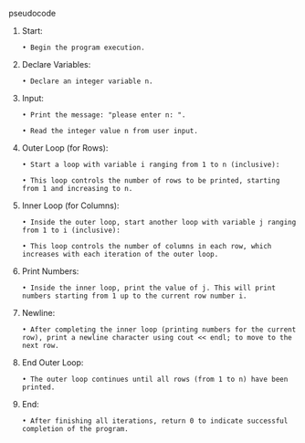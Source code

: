 pseudocode

1. Start:

       • Begin the program execution.

2. Declare Variables:

       • Declare an integer variable n.

3. Input:

       • Print the message: "please enter n: ".

       • Read the integer value n from user input.

4. Outer Loop (for Rows):

       • Start a loop with variable i ranging from 1 to n (inclusive):

       • This loop controls the number of rows to be printed, starting from 1 and increasing to n.

5. Inner Loop (for Columns):

       • Inside the outer loop, start another loop with variable j ranging from 1 to i (inclusive):

       • This loop controls the number of columns in each row, which increases with each iteration of the outer loop.

6. Print Numbers:

       • Inside the inner loop, print the value of j. This will print numbers starting from 1 up to the current row number i.

7. Newline:

       • After completing the inner loop (printing numbers for the current row), print a newline character using cout << endl; to move to the next row.

8. End Outer Loop:

       • The outer loop continues until all rows (from 1 to n) have been printed.

9. End:

       • After finishing all iterations, return 0 to indicate successful completion of the program.
